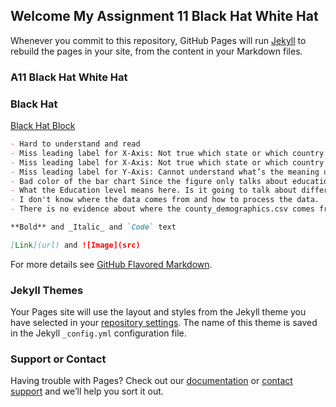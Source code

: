 ## Welcome My Assignment 11 Black Hat White Hat
Whenever you commit to this repository, GitHub Pages will run [Jekyll](https://jekyllrb.com/) to rebuild the pages in your site, from the content in your Markdown files.

### A11 Black Hat White Hat

### Black Hat
[Black Hat Block](https://bl.ocks.org/yanliang789/75ea984109906138aca39b6d7d82f9b3)
```markdown
- Hard to understand and read
- Miss leading label for X-Axis: Not true which state or which country the counties belong.
- Miss leading label for X-Axis: Not true which state or which country the counties belong.
- Miss leading label for Y-Axis: Cannot understand what’s the meaning of education, is it for high school, college, or master? What’s the meaning of the legends? Percentage or number of people?
- Bad color of the bar chart Since the figure only talks about education, using a sequential scale will be much better.
- What the Education level means here. Is it going to talk about different kinds of education levels here or not?
- I don't know where the data comes from and how to process the data.
- There is no evidence about where the county_demographics.csv comes from and how it was collected and where it was found.![image](https://user-

**Bold** and _Italic_ and `Code` text

[Link](url) and ![Image](src)
```

For more details see [GitHub Flavored Markdown](https://guides.github.com/features/mastering-markdown/).

### Jekyll Themes

Your Pages site will use the layout and styles from the Jekyll theme you have selected in your [repository settings](https://github.com/yanliang789/black_white_hate/settings/pages). The name of this theme is saved in the Jekyll `_config.yml` configuration file.

### Support or Contact

Having trouble with Pages? Check out our [documentation](https://docs.github.com/categories/github-pages-basics/) or [contact support](https://support.github.com/contact) and we’ll help you sort it out.

